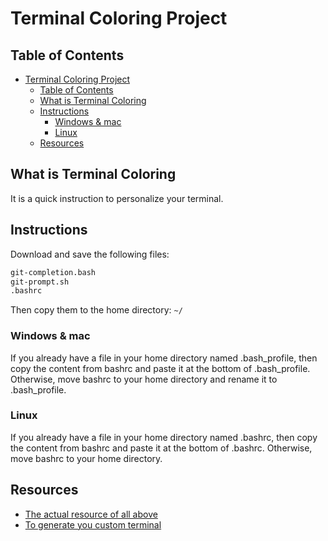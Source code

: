 # Terminal Coloring Project

## Table of Contents

- [Terminal Coloring Project](#terminal-coloring-project)
  - [Table of Contents](#table-of-contents)
  - [What is Terminal Coloring](#what-is-terminal-coloring)
  - [Instructions](#instructions)
    - [Windows & mac](#windows--mac)
    - [Linux](#linux)
  - [Resources](#resources)

## What is Terminal Coloring

It is a quick instruction to personalize your terminal.

## Instructions

Download and save the following files:

```bash
git-completion.bash
git-prompt.sh
.bashrc
```

Then copy them to the home directory: ```~/```

### Windows & mac
If you already have a file in your home directory named .bash_profile, then copy the content from bashrc and paste it at the bottom of .bash_profile. Otherwise, move bashrc to your home directory and rename it to .bash_profile.

### Linux
If you already have a file in your home directory named .bashrc, then copy the content from bashrc and paste it at the bottom of .bashrc. Otherwise, move bashrc to your home directory.


## Resources

- [The actual resource of all above](https://classroom.udacity.com/courses/ud775/lessons/2980038599/concepts/33417185870923)
- [To generate you custom terminal](https://bashrcgenerator.com/)
